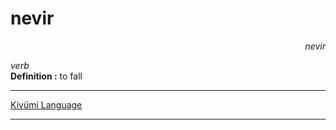 
# nevir

<div align="right"><i>nevir</i></div>

*verb*  
**Definition :** to fall  

---

[Kivümi Language](../README.md)

---

